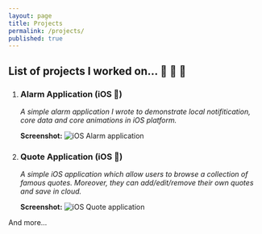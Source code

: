 ```yaml
---
layout: page
title: Projects
permalink: /projects/
published: true
---
```



## List of projects I worked on... :tada: :tada: :tada:


1. ### Alarm Application (iOS :iphone:)

	_A simple alarm application I wrote to demonstrate local notifitication, core data and core animations in iOS platform._
    
	**Screenshot:**
    ![iOS Alarm application]({{site.baseurl}}/assets/images/alarmapp.png)
    
2. ### Quote Application (iOS :iphone:)

	_A simple iOS application which allow users to browse a collection of famous quotes. Moreover, they can add/edit/remove their own quotes and save in cloud._
    
	**Screenshot:**
    ![iOS Quote application]({{site.baseurl}}/assets/images/IMG_1286.PNG)
    

And more...

